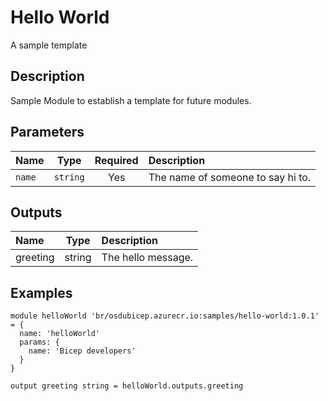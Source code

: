 # Hello World

A sample template

## Description

Sample Module to establish a template for future modules.

## Parameters

| Name   | Type     | Required | Description                       |
| :----- | :------: | :------: | :-------------------------------- |
| `name` | `string` | Yes      | The name of someone to say hi to. |

## Outputs

| Name     | Type   | Description        |
| :------- | :----: | :----------------- |
| greeting | string | The hello message. |

## Examples

```bicep
module helloWorld 'br/osdubicep.azurecr.io:samples/hello-world:1.0.1' = {
  name: 'helloWorld'
  params: {
    name: 'Bicep developers'
  }
}

output greeting string = helloWorld.outputs.greeting
```